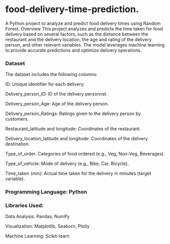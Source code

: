 # food-delivery-time-prediction.
A Python project to analyze and predict food delivery times using Random Forest.
Overview
This project analyzes and predicts the time taken for food delivery based on several factors, such as the distance between the restaurant and the delivery location, the age and rating of the delivery person, and other relevant variables. The model leverages machine learning to provide accurate predictions and optimize delivery operations.

### Dataset

The dataset includes the following columns:

ID: Unique identifier for each delivery.

Delivery_person_ID: ID of the delivery personnel.

Delivery_person_Age: Age of the delivery person.

Delivery_person_Ratings: Ratings given to the delivery person by customers.

Restaurant_latitude and longitude: Coordinates of the restaurant.

Delivery_location_latitude and longitude: Coordinates of the delivery destination.

Type_of_order: Categories of food ordered (e.g., Veg, Non-Veg, Beverages).

Type_of_vehicle: Mode of delivery (e.g., Bike, Car, Bicycle).

Time_taken (min): Actual time taken for the delivery in minutes (target variable).

### Programming Language: Python

### Libraries Used:

Data Analysis: Pandas, NumPy

Visualization: Matplotlib, Seaborn, Plotly

Machine Learning: Scikit-learn
